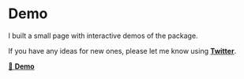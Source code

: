 # Demo

I built a small page with interactive demos of the package.

If you have any ideas for new ones, please let me know using [**Twitter**](https://twitter.com/yaeeelglx).

[👀 **Demo**](https://vueuse-motion-demo.netlify.app)

